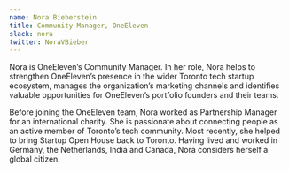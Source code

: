 ```yaml
---
name: Nora Bieberstein
title: Community Manager, OneEleven
slack: nora
twitter: NoraVBieber
---
```


Nora is OneEleven’s Community Manager. In her role, Nora helps to strengthen OneEleven’s presence in the wider Toronto tech startup ecosystem, manages the organization’s marketing channels and identifies valuable opportunities for OneEleven’s portfolio founders and their teams.  
  
Before joining the OneEleven team, Nora worked as Partnership Manager for an international charity. She is passionate about connecting people as an active member of Toronto’s tech community. Most recently, she helped to bring Startup Open House back to Toronto. Having lived and worked in Germany, the Netherlands, India and Canada, Nora considers herself a global citizen. 
